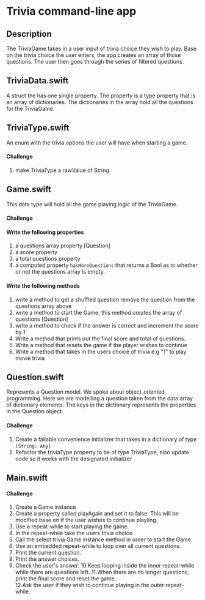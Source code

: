 # Trivia command-line app

## Description

The TriviaGame takes in a user input of trivia choice they wish to play. Base on the trivia choice the user enters, the app creates an array of those questions. The user then goes through the series of filtered questions. 

## TriviaData.swift 

A struct the has one single property. The property is a type property that is an array of dictionaries. The dictionaries in the array hold all the questions for the TriviaGame. 

## TriviaType.swift 

An enum with the trivia options the user will have when starting a game.

#### Challenge
1. make TriviaType a rawValue of String


## Game.swift

This data type will hold all the game playing logic of the TriviaGame. 

#### Challenge

#### Write the following properties
1. a questions array property [Question]
2. a score property
3. a total questions property
4. a computed property ```hasMoreQuestions``` that returns a Bool as to whether or not the questions array is empty.

#### Write the following methods
1. write a method to get a shuffled question
  remove the question from the questions array above
2. write a method to start the Game, this method
  creates the array of questions [Question]
3. write a method to check if the answer is correct
  and increment the score by 1 
4. Write a method that prints out the final score and total of questions. 
5. Write a method that resets the game if the player wishes to continue
6. Write a method that takes in the users choice of trivia e.g "1" to play movie trivia
  
## Question.swift 

Represents a Question model. We spoke about object-oriented programming. Here we are modelling a question taken from the data array of dictionary elements. The keys in the dictionary represents the properties in the Question object. 

#### Challenge 

1. Create a failable convenience initializer that takes in a dictionary of type ```[String: Any]```
2. Refactor the triviaType property to be of type TriviaType, also update code so it works with the designated initializer 

## Main.swift

#### Challenge 

1. Create a Game instance 
2. Create a property called playAgain and set it to false. This will be modified base on if the user wishes to continue playiing. 
3. Use a repeat-while to start playing the game. 
4. In the repeat-while take the users trivia choice. 
5. Call the select trivia Game instance method in order to start the Game. 
6. Use an embedded repeat-while to loop over all current questions. 
7. Print the current question.
8. Print the answer choices. 
9. Check the user's answer. 
10.Keep looping inside the inner repeat-while while there are questions left. 
11.When there are no longer questions, print the final score and reset the game.  
12.Ask the user if they wish to continue playing in the outer repeat-while.  
